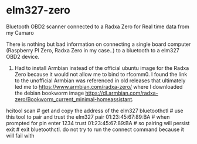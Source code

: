 # elm327-zero
Bluetooth OBD2 scanner connected to a Radxa Zero for Real time data from my Camaro

There is nothing but bad information on connecting a single board computer (Raspberry PI Zero, Radxa Zero in my case..) to a bluetooth to a elm327 OBD2 device. 
1. Had to install Armbian instead of the official ubuntu image for the Radxa Zero because it would not allow me to bind to rfcomm0. I found the link to the unofficial Armbian was referenced in old releases that ultimately led me to https://www.armbian.com/radxa-zero/ where I downloaded the debian bookworm image https://dl.armbian.com/radxa-zero/Bookworm_current_minimal-homeassistant.

hcitool scan # get and copy the address of the elm327
bluetoothctl # use this tool to pair and trust the elm327
pair 01:23:45:67:89:BA # when prompted for pin enter 1234
trust 01:23:45:67:89:BA # so pairing will persist
exit # exit bluetoothctl. do not try to run the connect command because it will fail with 

